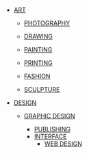 - [ART]()

    - [PHOTOGRAPHY]()
    - [DRAWING]()
    - [PAINTING]()
    - [PRINTING]()

    - [FASHION]()
    - [SCULPTURE]()

- [DESIGN]()

    - [GRAPHIC DESIGN]()

        - [PUBLISHING]()
        - [INTERFACE]()
            - [WEB DESIGN]()

